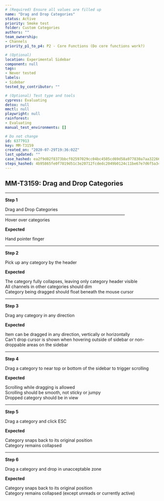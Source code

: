 ```yaml
---
# (Required) Ensure all values are filled up
name: "Drag and Drop Categories"
status: Active
priority: Smoke test
folder: Custom Categories
authors: ""
team_ownership: 
- Channels
priority_p1_to_p4: P2 - Core Functions (Do core functions work?)

# (Optional)
location: Experimental Sidebar
component: null
tags: 
- Never tested
labels: 
- Sidebar
tested_by_contributor: ""

# (Optional) Test type and tools
cypress: Evaluating
detox: null
mmctl: null
playwright: null
rainforest: 
- Evaluating
manual_test_environments: []

# Do not change
id: 6377913
key: MM-T3159
created_on: "2020-07-29T19:36:02Z"
last_updated: ""
case_hashed: ea2f9d02f8373bbcf02597029cc04bc4505cd69d58a977830a7aa3226686902958ded857be407ac9aa0b1c0789054158
steps_hashed: 4b95865fe0f7819d51c3e20712fcdedc2049b0124c11be67e7d6f5a34e9d38cb230a36fb723881fe3268e7f919673779
---
```


<!-- (Auto-generated) Based on frontmatter's "key" and "name" -->

## MM-T3159: Drag and Drop Categories

---

**Step 1**

Drag and Drop Categories\
————————————————————————————\
Hover over categories

**Expected**

Hand pointer finger

---

**Step 2**

Pick up any category by the header

**Expected**

The category fully collapses, leaving only category header visible\
All channels in other categories should dim\
Category being dragged should float beneath the mouse cursor

---

**Step 3**

Drag any category in any direction

**Expected**

Item can be dragged in any direction, vertically or horizontally\
Can't drop cursor is shown when hovering outside of sidebar or non-droppable areas on the sidebar

---

**Step 4**

Drag a category to near top or bottom of the sidebar to trigger scrolling

**Expected**

Scrolling while dragging is allowed\
Scrolling should be smooth, not sticky or jumpy\
Dropped category should be in view

---

**Step 5**

Drag a category and click ESC

**Expected**

Category snaps back to its original position\
Category remains collapsed

---

**Step 6**

Drag a category and drop in unacceptable zone

**Expected**

Category snaps back to its original position\
Category remains collapsed (except unreads or currently active)
